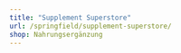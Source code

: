 ```yaml
---
title: "Supplement Superstore"
url: /springfield/supplement-superstore/
shop: Nahrungsergänzung
---
```

